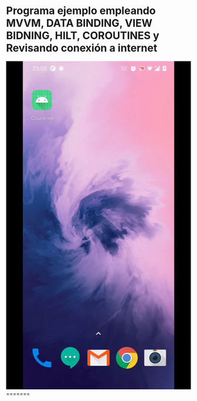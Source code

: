 # Programa ejemplo empleando MVVM, DATA BINDING, VIEW BIDNING, HILT, COROUTINES y Revisando conexión a internet

<img src="countries.gif" alt="drawing" width="600"/>=======



